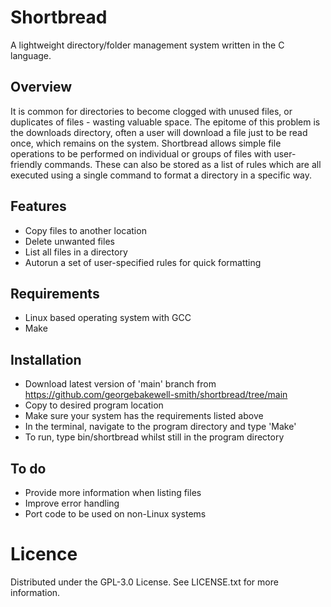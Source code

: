 # Shortbread
A lightweight directory/folder management system written in the C language.
## Overview
It is common for directories to become clogged with unused files, or duplicates of files - wasting valuable space. The epitome of this problem is the downloads directory, often a user will download a file just to be read once, which remains on the system. Shortbread allows simple file operations to be performed on individual or groups of files with user-friendly commands. These can also be stored as a list of rules which are all executed using a single command to format a directory in a specific way.
## Features
* Copy files to another location
* Delete unwanted files
* List all files in a directory
* Autorun a set of user-specified rules for quick formatting
## Requirements
* Linux based operating system with GCC
* Make
## Installation
* Download latest version of 'main' branch from https://github.com/georgebakewell-smith/shortbread/tree/main
* Copy to desired program location
* Make sure your system has the requirements listed above
* In the terminal, navigate to the program directory and type 'Make'
* To run, type bin/shortbread whilst still in the program directory
## To do
* Provide more information when listing files
* Improve error handling
* Port code to be used on non-Linux systems
# Licence
Distributed under the GPL-3.0 License. See LICENSE.txt for more information.
